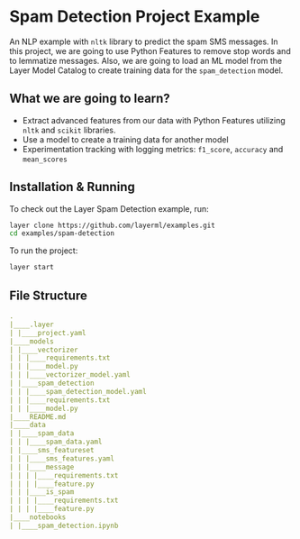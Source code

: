 # Spam Detection Project Example

An NLP example with `nltk` library to predict the spam SMS messages. In this project, we are going to use Python Features to remove stop words and to lemmatize messages. Also, we are going to load an ML model from the Layer Model Catalog to create training data for the `spam_detection` model.

## What we are going to learn?

- Extract advanced features from our data with Python Features utilizing `nltk` and `scikit` libraries.
- Use a model to create a training data for another model
- Experimentation tracking with logging metrics: `f1_score`, `accuracy` and `mean_scores`

## Installation & Running

To check out the Layer Spam Detection example, run:

```bash
layer clone https://github.com/layerml/examples.git
cd examples/spam-detection
```

To run the project:

```bash
layer start
```

## File Structure

```yaml
.
|____.layer
| |____project.yaml
|____models
| |____vectorizer
| | |____requirements.txt
| | |____model.py
| | |____vectorizer_model.yaml
| |____spam_detection
| | |____spam_detection_model.yaml
| | |____requirements.txt
| | |____model.py
|____README.md
|____data
| |____spam_data
| | |____spam_data.yaml
| |____sms_featureset
| | |____sms_features.yaml
| | |____message
| | | |____requirements.txt
| | | |____feature.py
| | |____is_spam
| | | |____requirements.txt
| | | |____feature.py
|____notebooks
| |____spam_detection.ipynb


```

